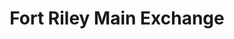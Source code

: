 ---
title: "Fort Riley Main Exchange"
url: /fort-riley/fort-riley-main-exchange/
shop: supermarket
---